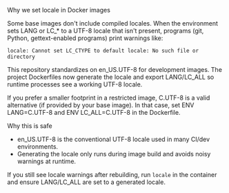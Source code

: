 Why we set locale in Docker images

Some base images don't include compiled locales. When the environment sets
LANG or LC\_\* to a UTF-8 locale that isn't present, programs (git, Python,
gettext-enabled programs) print warnings like:

    locale: Cannot set LC_CTYPE to default locale: No such file or directory

This repository standardizes on en_US.UTF-8 for development images. The
project Dockerfiles now generate the locale and export LANG/LC_ALL so
runtime processes see a working UTF-8 locale.

If you prefer a smaller footprint in a restricted image, C.UTF-8 is a
valid alternative (if provided by your base image). In that case, set
ENV LANG=C.UTF-8 and ENV LC_ALL=C.UTF-8 in the Dockerfile.

Why this is safe

- en_US.UTF-8 is the conventional UTF-8 locale used in many CI/dev
  environments.
- Generating the locale only runs during image build and avoids noisy
  warnings at runtime.

If you still see locale warnings after rebuilding, run `locale` in the
container and ensure LANG/LC_ALL are set to a generated locale.
